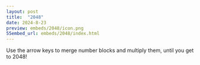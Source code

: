 ```yaml
---
layout: post
title:  "2048"
date: 2024-8-23
preview: embeds/2048/icon.png
55embed_url: embeds/2048/index.html
---
```

Use the arrow keys to merge number blocks and multiply them, until you get to 2048!